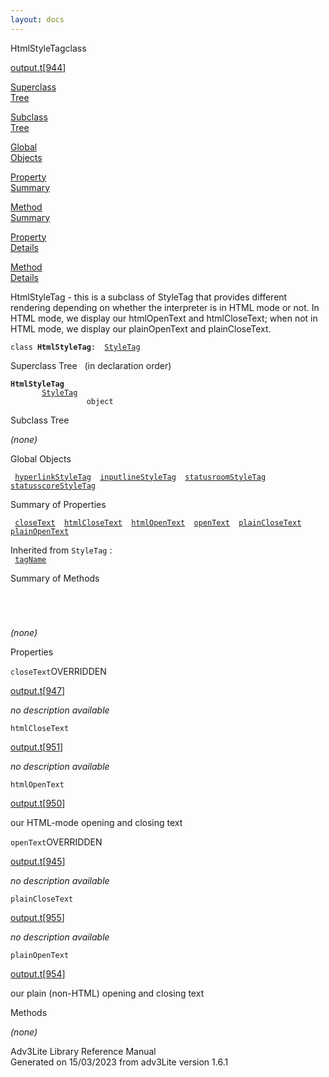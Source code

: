 ```yaml
---
layout: docs
---
```

<span class="title">HtmlStyleTag</span><span class="type">class</span>

[output.t](../file/output.t.html)\[[944](../source/output.t.html#944)\]

[Superclass  
Tree](#_SuperClassTree_)

[Subclass  
Tree](#_SubClassTree_)

[Global  
Objects](#_ObjectSummary_)

[Property  
Summary](#_PropSummary_)

[Method  
Summary](#_MethodSummary_)

[Property  
Details](#_Properties_)

[Method  
Details](#_Methods_)

<div class="fdesc">

HtmlStyleTag - this is a subclass of StyleTag that provides different
rendering depending on whether the interpreter is in HTML mode or not.
In HTML mode, we display our htmlOpenText and htmlCloseText; when not in
HTML mode, we display our plainOpenText and plainCloseText.

`class `**`HtmlStyleTag`**` :   `[`StyleTag`](../object/StyleTag.html)

</div>

<span id="_SuperClassTree_"></span>

<div class="mjhd">

<span class="hdln">Superclass Tree</span>   (in declaration order)

</div>

**`HtmlStyleTag`**  
`         `[`StyleTag`](../object/StyleTag.html)  
`                 object`  
<span id="_SubClassTree_"></span>

<div class="mjhd">

<span class="hdln">Subclass Tree</span>  

</div>

*(none)* <span id="_ObjectSummary_"></span>

<div class="mjhd">

<span class="hdln">Global Objects</span>  

</div>

` `[`hyperlinkStyleTag`](../object/hyperlinkStyleTag.html)`  `[`inputlineStyleTag`](../object/inputlineStyleTag.html)`  `[`statusroomStyleTag`](../object/statusroomStyleTag.html)`  `[`statusscoreStyleTag`](../object/statusscoreStyleTag.html)`  `
<span id="_PropSummary_"></span>

<div class="mjhd">

<span class="hdln">Summary of Properties</span>  

</div>

` `[`closeText`](#closeText)`  `[`htmlCloseText`](#htmlCloseText)`  `[`htmlOpenText`](#htmlOpenText)`  `[`openText`](#openText)`  `[`plainCloseText`](#plainCloseText)`  `[`plainOpenText`](#plainOpenText)`  `

Inherited from `StyleTag` :  
` `[`tagName`](../object/StyleTag.html#tagName)`  `

<span id="_MethodSummary_"></span>

<div class="mjhd">

<span class="hdln">Summary of Methods</span>  

</div>

` `

` `

*(none)* <span id="_Properties_"></span>

<div class="mjhd">

<span class="hdln">Properties</span>  

</div>

<span id="closeText"></span>

`closeText`<span class="rem">OVERRIDDEN</span>

[output.t](../file/output.t.html)\[[947](../source/output.t.html#947)\]

<div class="desc">

*no description available*

</div>

<span id="htmlCloseText"></span>

`htmlCloseText`

[output.t](../file/output.t.html)\[[951](../source/output.t.html#951)\]

<div class="desc">

*no description available*

</div>

<span id="htmlOpenText"></span>

`htmlOpenText`

[output.t](../file/output.t.html)\[[950](../source/output.t.html#950)\]

<div class="desc">

our HTML-mode opening and closing text

</div>

<span id="openText"></span>

`openText`<span class="rem">OVERRIDDEN</span>

[output.t](../file/output.t.html)\[[945](../source/output.t.html#945)\]

<div class="desc">

*no description available*

</div>

<span id="plainCloseText"></span>

`plainCloseText`

[output.t](../file/output.t.html)\[[955](../source/output.t.html#955)\]

<div class="desc">

*no description available*

</div>

<span id="plainOpenText"></span>

`plainOpenText`

[output.t](../file/output.t.html)\[[954](../source/output.t.html#954)\]

<div class="desc">

our plain (non-HTML) opening and closing text

</div>

<span id="_Methods_"></span>

<div class="mjhd">

<span class="hdln">Methods</span>  

</div>

*(none)*

<div class="ftr">

Adv3Lite Library Reference Manual  
Generated on 15/03/2023 from adv3Lite version 1.6.1

</div>
